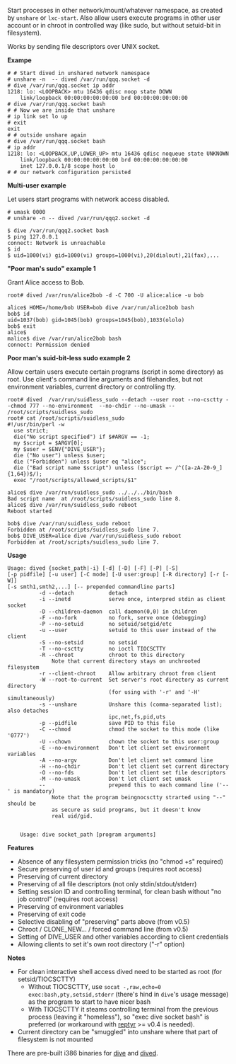 Start processes in other network/mount/whatever namespace, as created by `unshare` or `lxc-start`. Also allow users execute programs in other user account or in chroot in controlled way (like sudo, but without setuid-bit in filesystem).

Works by sending file descriptors over UNIX socket. 

**Exampe**

    # # Start dived in unshared network namespace
    # unshare -n  -- dived /var/run/qqq.socket -d
    # dive /var/run/qqq.socket ip addr
    1218: lo: <LOOPBACK> mtu 16436 qdisc noop state DOWN 
        link/loopback 00:00:00:00:00:00 brd 00:00:00:00:00:00
    # dive /var/run/qqq.socket bash
    # # Now we are inside that unshare
    # ip link set lo up
    # exit
    exit
    # # outside unshare again
    # dive /var/run/qqq.socket bash
    # ip addr
    1218: lo: <LOOPBACK,UP,LOWER_UP> mtu 16436 qdisc noqueue state UNKNOWN 
        link/loopback 00:00:00:00:00:00 brd 00:00:00:00:00:00
        inet 127.0.0.1/8 scope host lo
    # # our network configuration persisted

**Multi-user example**

Let users start programs with network access disabled.

    # umask 0000
    # unshare -n -- dived /var/run/qqq2.socket -d
    
    $ dive /var/run/qqq2.socket bash
    $ ping 127.0.0.1
    connect: Network is unreachable
    $ id
    $ uid=1000(vi) gid=1000(vi) groups=1000(vi),20(dialout),21(fax),...

**"Poor man's sudo" example 1**

Grant Alice access to Bob.

    root# dived /var/run/alice2bob -d -C 700 -U alice:alice -u bob
    
    alice$ HOME=/home/bob USER=bob dive /var/run/alice2bob bash
    bob$ id
    uid=1037(bob) gid=1045(bob) groups=1045(bob),1033(ololo)
    bob$ exit
    alice$
    malice$ dive /var/run/alice2bob bash
    connect: Permission denied
    
    
**Poor man's suid-bit-less sudo example 2**

Allow certain users execute certain programs (script in some directory) as root. Use client's command line arguments and filehandles, but not environment variables, current directory or controlling tty.

    root# dived  /var/run/suidless_sudo --detach --user root --no-csctty --chmod 777 --no-environment  --no-chdir --no-umask -- /root/scripts/suidless_sudo
    root# cat /root/scripts/suidless_sudo
    #!/usr/bin/perl -w
      use strict;
      die("No script specified") if $#ARGV == -1;
      my $script = $ARGV[0];
      my $user = $ENV{"DIVE_USER"};
      die ("No user") unless $user;
      die ("Forbidden") unless $user eq "alice";
      die ("Bad script name $script") unless ($script =~ /^([a-zA-Z0-9_]{1,64})$/);
      exec "/root/scripts/allowed_scripts/$1"
    
    alice$ dive /var/run/suidless_sudo ../../../bin/bash
    Bad script name  at /root/scripts/suidless_sudo line 8.
    alice$ dive /var/run/suidless_sudo reboot
    Reboot started
    
    bob$ dive /var/run/suidless_sudo reboot
    Forbidden at /root/scripts/suidless_sudo line 7.
    bob$ DIVE_USER=alice dive /var/run/suidless_sudo reboot
    Forbidden at /root/scripts/suidless_sudo line 7.
    
    

    
**Usage**

    Usage: dived {socket_path|-i} [-d] [-D] [-F] [-P] [-S] 
    [-p pidfile] [-u user] [-C mode] [-U user:group] [-R directory] [-r [-W]]
    [-s smth1,smth2,...] [-- prepended commandline parts]
              -d --detach           detach
              -i --inetd            serve once, interpred stdin as client socket
              -D --children-daemon  call daemon(0,0) in children
              -F --no-fork          no fork, serve once (debugging)
              -P --no-setuid        no setuid/setgid/etc
              -u --user             setuid to this user instead of the client
              -S --no-setsid        no setsid
              -T --no-csctty        no ioctl TIOCSCTTY
              -R --chroot           chroot to this directory 
                  Note that current directory stays on unchrooted filesystem 
              -r --client-chroot    Allow arbitrary chroot from client
              -W --root-to-current  Set server's root directory as current directory
                                    (for using with '-r' and '-H' simultaneously)
              -s --unshare          Unshare this (comma-separated list); also detaches
                                    ipc,net,fs,pid,uts
              -p --pidfile          save PID to this file
              -C --chmod            chmod the socket to this mode (like '0777')
              -U --chown            chown the socket to this user:group
              -E --no-environment   Don't let client set environment variables
              -A --no-argv          Don't let client set command line
              -H --no-chdir         Don't let client set current directory
              -O --no-fds           Don't let client set file descriptors
              -M --no-umask         Don't let client set umask
              --                    prepend this to each command line ('--' is mandatory)
                  Note that the program beingnocsctty strarted using "--" should be
                  as secure as suid programs, but it doesn't know
                  real uid/gid.

                      
        Usage: dive socket_path [program arguments]
    
**Features**
    
* Absence of any filesystem permission tricks (no "chmod +s" required)
* Secure preserving of user id and groups (requires root access)
* Preserving of current directory
* Preserving of all file descriptors (not only stdin/stdout/stderr)
* Setting session ID and controlling terminal, for clean bash without "no job control" (requires root access)
* Preserving of environment variables
* Preserving of exit code
* Selective disabling of "preserving" parts above (from v0.5)
* Chroot / CLONE_NEW... / forced command line (from v0.5)
* Setting of DIVE_USER and other variables according to client credentials
* Allowing clients to set it's own root directory ("-r" option)

**Notes**

* For clean interactive shell access dived need to be started as root (for setsid/TIOCSCTTY)
    * Without TIOCSCTTY, use `socat -,raw,echo=0 exec:bash,pty,setsid,stderr` (there's hind in `dive`'s usage message) as the program to start to have nicer bash
    * With TIOCSCTTY it steams controlling terminal from the previous process (leaving it "homeless"), so "exec dive socket bash" is preferred (or workaround with [reptyr](https://github.com/nelhage/reptyr/tree/subcommand) >= v0.4 is needed).
* Current directory can be "smuggled" into unshare where that part of filesystem is not mounted
 

 There are pre-built i386 binaries for [dive](http://vi-server.org/pub/dive) and [dived](http://vi-server.org/pub/dived).
